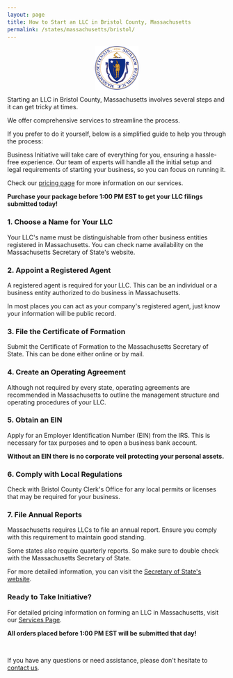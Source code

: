 ```yaml
---
layout: page
title: How to Start an LLC in Bristol County, Massachusetts
permalink: /states/massachusetts/bristol/
---
```


<a href="{{ site.data.resources.state_sos_websites.massachusetts }}" target="_blank">
    <img src="/images/state-seals/massachusetts-seal.png" alt="Massachusetts State Seal" style="display: block; margin: 10px auto; width: 100px;">
</a>

<p>Starting an LLC in Bristol County, Massachusetts involves several steps and it can get tricky at times.</p>

<p>We offer comprehensive services to streamline the process.</p>

<p>If you prefer to do it yourself, below is a simplified guide to help you through the process:</p>

<p>Business Initiative will take care of everything for you, ensuring a hassle-free experience. Our team of experts will handle all the initial setup and legal requirements of starting your business, so you can focus on running it.</p>

<p>Check our <a href="/services/">pricing page</a> for more information on our services.</p>
<p><b>Purchase your package before 1:00 PM EST to get your LLC filings submitted today!</b></p>

<h3>1. Choose a Name for Your LLC</h3>
<p>Your LLC's name must be distinguishable from other business entities registered in Massachusetts. You can check name availability on the Massachusetts Secretary of State's website.</p>

<h3>2. Appoint a Registered Agent</h3>
<p>A registered agent is required for your LLC. This can be an individual or a business entity authorized to do business in Massachusetts.</p>

<p>In most places you can act as your company's registered agent, just know your information will be public record.<p>

<h3>3. File the Certificate of Formation</h3>
<p>Submit the Certificate of Formation to the Massachusetts Secretary of State. This can be done either online or by mail.</p>

<h3>4. Create an Operating Agreement</h3>
<p>Although not required by every state, operating agreements are recommended in Massachusetts to outline the management structure and operating procedures of your LLC.</p>

<h3>5. Obtain an EIN</h3>
<p>Apply for an Employer Identification Number (EIN) from the IRS. This is necessary for tax purposes and to open a business bank account.</p>

<p><b>Without an EIN there is no corporate veil protecting your personal assets.</b></p>

<h3>6. Comply with Local Regulations</h3>
<p>Check with Bristol County Clerk's Office for any local permits or licenses that may be required for your business.</p>

<h3>7. File Annual Reports</h3>
<p>Massachusetts requires LLCs to file an annual report. Ensure you comply with this requirement to maintain good standing.</p>

<p>Some states also require quarterly reports. So make sure to double check with the Massachusetts Secretary of State.</p>

<p>For more detailed information, you can visit the <a href="{{ site.data.resources.state_sos_websites.massachusetts }}" target="_blank">Secretary of State's website</a>.</p>

<h3>Ready to Take Initiative?</h3>
<p>For detailed pricing information on forming an LLC in Massachusetts, visit our <a href="/services/">Services Page</a>.</p>
<p><b>All orders placed before 1:00 PM EST will be submitted that day!</b></p>
<br>
<p>If you have any questions or need assistance, please don't hesitate to <a href="https://www.businessinitiative.org/contact/" target="_blank">contact us</a>.</p>
